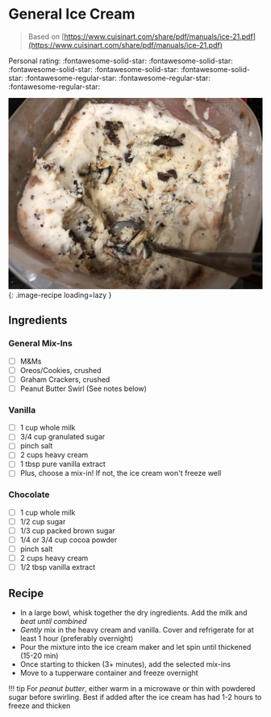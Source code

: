 # General Ice Cream

> Based on [https://www.cuisinart.com/share/pdf/manuals/ice-21.pdf](https://www.cuisinart.com/share/pdf/manuals/ice-21.pdf)

<!-- rating=2; (User can specify rating on scale of 1-5) -->
<!-- AUTO-UserRating -->
Personal rating: :fontawesome-solid-star: :fontawesome-solid-star: :fontawesome-solid-star: :fontawesome-solid-star: :fontawesome-solid-star: :fontawesome-regular-star: :fontawesome-regular-star: :fontawesome-regular-star:
<!-- /AUTO-UserRating -->

<!-- name_image=general_ice_cream.jpeg; (User can specify image name) -->
<!-- AUTO-Image -->
![general_ice_cream.jpeg](./general_ice_cream.jpeg){: .image-recipe loading=lazy }
<!-- /AUTO-Image -->

## Ingredients

### General Mix-Ins

* [ ] M&Ms
* [ ] Oreos/Cookies, crushed
* [ ] Graham Crackers, crushed
* [ ] Peanut Butter Swirl (See notes below)

### Vanilla

* [ ] 1 cup whole milk
* [ ] 3/4 cup granulated sugar
* [ ] pinch salt
* [ ] 2 cups heavy cream
* [ ] 1 tbsp pure vanilla extract
* [ ] Plus, choose a mix-in! If not, the ice cream won't freeze well

### Chocolate

* [ ] 1 cup whole milk
* [ ] 1/2 cup sugar
* [ ] 1/3 cup packed brown sugar
* [ ] 1/4 or 3/4 cup cocoa powder
* [ ] pinch salt
* [ ] 2 cups heavy cream
* [ ] 1/2 tbsp vanilla extract

## Recipe

* In a large bowl, whisk together the dry ingredients. Add the milk and *beat until combined*
* *Gently* mix in the heavy cream and vanilla. Cover and refrigerate for at least 1 hour (preferably overnight)
* Pour the mixture into the ice cream maker and let spin until thickened (15-20 min)
* Once starting to thicken (3+ minutes), add the selected mix-ins
* Move to a tupperware container and freeze overnight

!!! tip
    For *peanut butter*, either warm in a microwave or thin with powdered sugar before swirling. Best if added after the ice cream has had 1-2 hours to freeze and thicken
